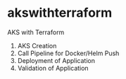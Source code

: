 # akswithterraform

AKS with Terraform

1. AKS Creation
2. Call Pipeline for Docker/Helm Push
3. Deployment of Application
4. Validation of Application